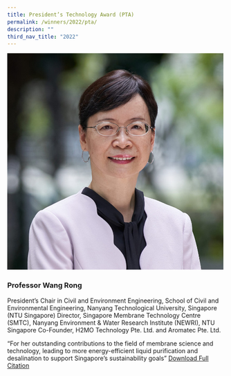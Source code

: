 ```yaml
---
title: President’s Technology Award (PTA)
permalink: /winners/2022/pta/
description: ""
third_nav_title: "2022"
---
```

![Professor Wang Rong](/images/Winners/2022/pta-prof-wang-rong.jpg)
### **Professor Wang Rong**

President’s Chair in Civil and Environment Engineering, School of Civil and Environmental Engineering, Nanyang Technological University, Singapore (NTU Singapore)
Director, Singapore Membrane Technology Centre (SMTC), Nanyang Environment & Water Research Institute (NEWRI), NTU Singapore
Co-Founder, H2MO Technology Pte. Ltd. and Aromatec Pte. Ltd.

“For her outstanding contributions to the field of membrane science and technology, leading to more energy-efficient liquid purification and desalination to support Singapore’s sustainability goals”
[Download Full Citation](/files/Winners/2022/2022%20PTA%20Prof%20Wang%20Rong.pdf)